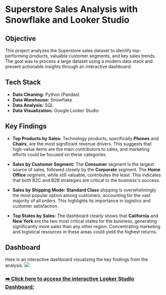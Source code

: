 
# Superstore Sales Analysis with Snowflake and Looker Studio

## Objective
This project analyzes the Superstore sales dataset to identify top-performing products, valuable customer segments, and key sales trends. The goal was to process a large dataset using a modern data stack and present actionable insights through an interactive dashboard.

## Tech Stack
* **Data Cleaning:** Python (Pandas)
* **Data Warehouse:** Snowflake
* **Data Analysis:** SQL
* **Data Visualization:** Google Looker Studio

## Key Findings

* **Top Products by Sales:** Technology products, specifically **Phones** and **Chairs**, are the most significant revenue drivers. This suggests that high-value items are the main contributors to sales, and marketing efforts could be focused on these categories.

* **Sales by Customer Segment:** The **Consumer** segment is the largest source of sales, followed closely by the **Corporate** segment. The **Home Office** segment, while still valuable, contributes the least. This indicates that both B2C and B2B strategies are critical to the business's success.

* **Sales by Shipping Mode:** **Standard Class** shipping is overwhelmingly the most popular option among customers, accounting for the vast majority of all orders. This highlights its importance in logistics and customer satisfaction.

* **Top States by Sales:** The dashboard clearly shows that **California** and **New York** are the two most critical states for the business, generating significantly more sales than any other region. Concentrating marketing and logistical resources in these areas could yield the highest returns.

##  Dashboard

Here is an interactive dashboard visualizing the key findings from the analysis.
![](https://github.com/user-attachments/assets/cd304fa0-7290-4750-b31e-058958560734)

### [➡️ Click here to access the interactive Looker Studio Dashboard](https://lookerstudio.google.com/reporting/b40d16cc-0803-4660-afd6-befe00594e27);
